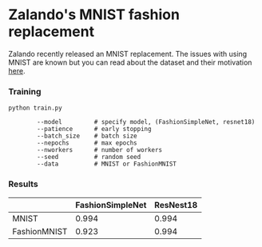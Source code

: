 # Zalando's MNIST fashion replacement

Zalando recently released an MNIST replacement. The issues with using MNIST are
known but you can read about the dataset and their motivation [here](https://github.com/zalandoresearch/fashion-mnist).

### Training
```
python train.py

        --model         # specify model, (FashionSimpleNet, resnet18)
        --patience      # early stopping
        --batch_size    # batch size
        --nepochs       # max epochs
        --nworkers      # number of workers
        --seed          # random seed
        --data          # MNIST or FashionMNIST
```


### Results
|   | FashionSimpleNet | ResNest18 |
| ------------- | ------------- |-----------|
| MNIST  | 0.994  | 0.994|
| FashionMNIST  | 0.923  | 0.994 |
